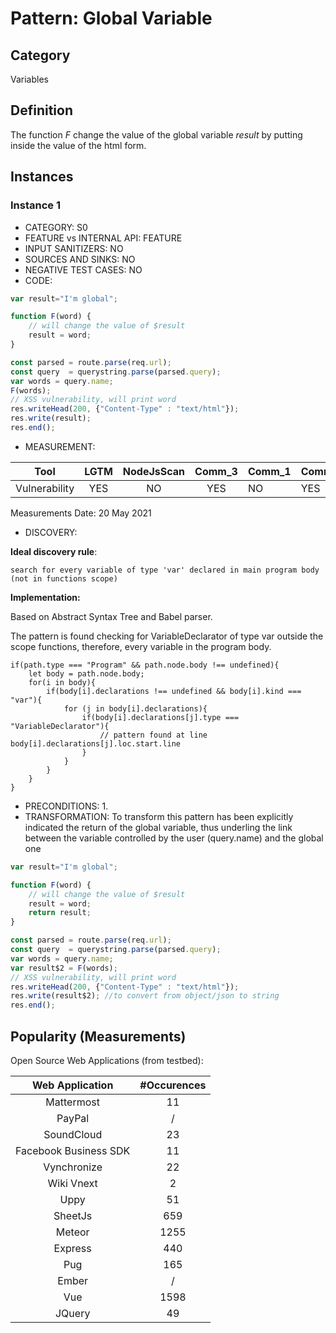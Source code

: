 # Pattern: Global Variable

## Category

Variables

## Definition

The function _F_ change the value of the global variable _result_ by putting inside the value of the html form.

## Instances

### Instance 1

- CATEGORY: S0
- FEATURE vs INTERNAL API: FEATURE
- INPUT SANITIZERS: NO
- SOURCES AND SINKS: NO
- NEGATIVE TEST CASES: NO
- CODE:

```javascript
var result="I'm global";

function F(word) {
    // will change the value of $result
    result = word;
}

const parsed = route.parse(req.url);
const query  = querystring.parse(parsed.query);
var words = query.name;
F(words);
// XSS vulnerability, will print word
res.writeHead(200, {"Content-Type" : "text/html"});
res.write(result);
res.end();
```

- MEASUREMENT:

|     Tool      | LGTM | NodeJsScan | Comm_3 | Comm_1 | Comm_2 | Vulnerable |
| :-----------: | :--: | :--------: | :------: | ------- | --------- | ---------- |
| Vulnerability | YES  |     NO     |  YES     | NO | YES | YES        |
Measurements Date: 20 May 2021

- DISCOVERY:



**Ideal discovery rule**:

```
search for every variable of type 'var' declared in main program body (not in functions scope)
```

**Implementation:**

Based on Abstract Syntax Tree and Babel parser.

The pattern is found checking for VariableDeclarator of type var outside the scope functions, therefore, every variable in the program body.

```
if(path.type === "Program" && path.node.body !== undefined){
	let body = path.node.body;
	for(i in body){
		if(body[i].declarations !== undefined && body[i].kind === "var"){
			for (j in body[i].declarations){
				if(body[i].declarations[j].type === "VariableDeclarator"){
					// pattern found at line body[i].declarations[j].loc.start.line	
				}
			}
		}	
	}
}
```



- PRECONDITIONS:
   1.
- TRANSFORMATION:
To transform this pattern has been explicitly indicated the return of the global variable, thus underling the link between the variable controlled by the user (query.name) and the global one
```js
var result="I'm global";

function F(word) {
    // will change the value of $result
    result = word;
    return result;
}

const parsed = route.parse(req.url);
const query  = querystring.parse(parsed.query);
var words = query.name;
var result$2 = F(words);
// XSS vulnerability, will print word
res.writeHead(200, {"Content-Type" : "text/html"});
res.write(result$2); //to convert from object/json to string
res.end();
```
## Popularity (Measurements)

Open Source Web Applications (from testbed):

|    Web Application    | #Occurences |
| :-------------------: | :---------: |
|      Mattermost       |     11      |
|        PayPal         |      /      |
|      SoundCloud       |     23      |
| Facebook Business SDK |     11      |
|      Vynchronize      |     22      |
|      Wiki Vnext       |      2      |
|         Uppy          |     51      |
|        SheetJs        |     659     |
|        Meteor         |    1255     |
|        Express        |     440     |
|          Pug          |     165     |
|         Ember         |      /      |
|          Vue          |    1598     |
|        JQuery         |     49      |


